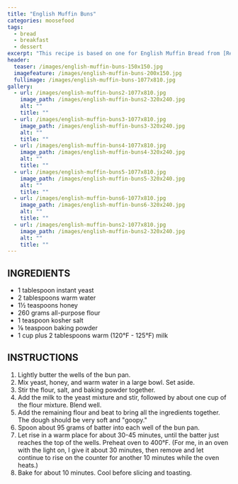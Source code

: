 ```yaml
---
title: "English Muffin Buns"
categories: moosefood
tags: 
  - bread
  - breakfast
  - dessert
excerpt: "This recipe is based on one for English Muffin Bread from [Restless Chipotle](https://www.restlesschipotle.com/english-muffin-bread/). I use the King Arthur bun pan to make these English muffin or crumpet-like buns. They are very moist with an open crumb. This batter can also be made into a loaf by scraping the batter into a buttered loaf pan, letting rise 30-45 minutes, and baking 15-20 minutes at 425°F."
header:
  teaser: /images/english-muffin-buns-150x150.jpg
  imagefeature: /images/english-muffin-buns-200x150.jpg
  fullimage: /images/english-muffin-buns-1077x810.jpg
gallery:
  - url: /images/english-muffin-buns2-1077x810.jpg
    image_path: /images/english-muffin-buns2-320x240.jpg
    alt: ""
    title: ""
  - url: /images/english-muffin-buns3-1077x810.jpg
    image_path: /images/english-muffin-buns3-320x240.jpg
    alt: ""
    title: ""
  - url: /images/english-muffin-buns4-1077x810.jpg
    image_path: /images/english-muffin-buns4-320x240.jpg
    alt: ""
    title: ""
  - url: /images/english-muffin-buns5-1077x810.jpg
    image_path: /images/english-muffin-buns5-320x240.jpg
    alt: ""
    title: ""
  - url: /images/english-muffin-buns6-1077x810.jpg
    image_path: /images/english-muffin-buns6-320x240.jpg
    alt: ""
    title: ""
  - url: /images/english-muffin-buns2-1077x810.jpg
    image_path: /images/english-muffin-buns2-320x240.jpg
    alt: ""
    title: ""
---
```


## INGREDIENTS
* 1 tablespoon instant yeast
* 2 tablespoons warm water
* 1½ teaspoons honey
* 260 grams all-purpose flour
* 1 teaspoon kosher salt
* ⅛ teaspoon baking powder
* 1 cup plus 2 tablespoons warm (120°F - 125°F) milk

## INSTRUCTIONS
1. Lightly butter the wells of the bun pan.
2. Mix yeast, honey, and warm water in a large bowl. Set aside.
3. Stir the flour, salt, and baking powder together.
4. Add the milk to the yeast mixture and stir, followed by about one cup of the flour mixture. Blend well.
5. Add the remaining flour and beat to bring all the ingredients together. The dough should be very soft and "goopy."
6. Spoon about 95 grams of batter into each well of the bun pan.
7. Let rise in a warm place for about 30-45 minutes, until the batter just reaches the top of the wells. Preheat oven to 400°F. (For me, in an oven with the light on, I give it about 30 minutes, then remove and let continue to rise on the counter for another 10 minutes while the oven heats.)
8. Bake for about 10 minutes. Cool before slicing and toasting.
